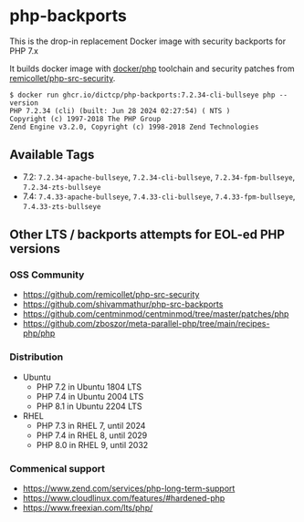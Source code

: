 # php-backports

This is the drop-in replacement Docker image with security backports for PHP 7.x

It builds docker image with [docker/php](https://hub.docker.com/_/php) toolchain and security patches from [remicollet/php-src-security](https://github.com/remicollet/php-src-security).

```
$ docker run ghcr.io/dictcp/php-backports:7.2.34-cli-bullseye php --version
PHP 7.2.34 (cli) (built: Jun 28 2024 02:27:54) ( NTS )
Copyright (c) 1997-2018 The PHP Group
Zend Engine v3.2.0, Copyright (c) 1998-2018 Zend Technologies
```

## Available Tags

- 7.2: `7.2.34-apache-bullseye`, `7.2.34-cli-bullseye`, `7.2.34-fpm-bullseye`, `7.2.34-zts-bullseye`
- 7.4: `7.4.33-apache-bullseye`, `7.4.33-cli-bullseye`, `7.4.33-fpm-bullseye`, `7.4.33-zts-bullseye`

## Other LTS / backports attempts for EOL-ed PHP versions

### OSS Community
- https://github.com/remicollet/php-src-security
- https://github.com/shivammathur/php-src-backports
- https://github.com/centminmod/centminmod/tree/master/patches/php
- https://github.com/zboszor/meta-parallel-php/tree/main/recipes-php/php

### Distribution
- Ubuntu
	- PHP 7.2 in Ubuntu 1804 LTS
	- PHP 7.4 in Ubuntu 2004 LTS
	- PHP 8.1 in Ubuntu 2204 LTS
- RHEL
	- PHP 7.3 in RHEL 7, until 2024
	- PHP 7.4 in RHEL 8, until 2029
	- PHP 8.0 in RHEL 9, until 2032

### Commenical support
- https://www.zend.com/services/php-long-term-support
- https://www.cloudlinux.com/features/#hardened-php
- https://www.freexian.com/lts/php/

